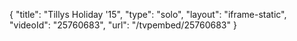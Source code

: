 {
    "title": "Tillys Holiday '15",
    "type": "solo",
    "layout": "iframe-static",
    "videoId": "25760683",
    "url": "\/tvpembed\/25760683"
}